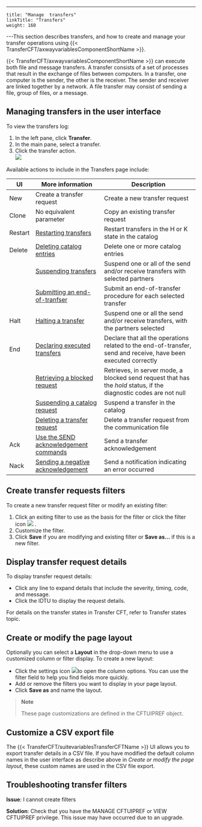 ---
    title: "Manage  transfers"
    linkTitle: "Transfers"
    weight: 160
---This section describes transfers, and how to create and
manage your transfer operations using {{< TransferCFT/axwayvariablesComponentShortName  >}}.

{{< TransferCFT/axwayvariablesComponentShortName  >}} can execute both file and message transfers. A transfer
consists of a set of processes that result in the exchange of files between
computers. In a transfer, one computer is the sender, the other is the
receiver. The sender and receiver are linked together by a network. A
file transfer may consist of sending a file, group of files, or a message.

## Managing transfers in the user interface

To view the transfers log:

1. In the left pane, click **Transfer**.
1. In the main pane, select a transfer.
1. Click the transfer action.  
    ![](/Images/TransferCFT/ui_transfers.png)

Available actions to include in the Transfers page include:


| UI  | More information  | Description  |
| --- | --- | --- |
| New  | Create a transfer request | Create a new transfer request  |
| Clone  | No equivalent parameter  | Copy an existing transfer request  |
| Restart  | [Restarting transfers](../../../about_cftutil/managing_transfer_states/start_command) | Restart transfers in the H or K state in the catalog |
| Delete  | [Deleting catalog entries](../../../../admin_intro/admin_commands_intro/delete_command) | Delete one or more catalog entries |
|   | [Suspending transfers](../../../about_cftutil/managing_transfer_states/keep_command) | Suspend one or all of the send and/or receive transfers with selected partners |
|   | [Submitting an end-of-tranfser](../../../about_cftutil/managing_transfer_states/submit_command) | Submit an end-of-transfer procedure for each selected transfer |
| Halt  | [Halting a transfer](../../../about_cftutil/managing_transfer_states/halt_command) | Suspend one or all the send and/or receive transfers, with the partners selected |
| End  | [Declaring executed transfers](../../../about_cftutil/managing_transfer_states/end_command) | Declare that all the operations related to the end-of-transfer, send and receive, have been executed correctly |
|   | [Retrieving a blocked request](../../../about_cftutil/managing_transfer_states/resume_command) | Retrieves, in server mode, a blocked send request that has the *hold* status, if the diagnostic codes are not null |
|   | [Suspending a catalog request](../../../about_cftutil/managing_transfer_states/kstate_command) | Suspend a transfer in the catalog |
|   | [Deleting a transfer request](../../../about_cftutil/managing_transfer_states/clearcmd_command) | Delete a transfer request from the communication file |
| Ack  | [Use the SEND acknowledgement commands](../../../../concepts/send_command/send_replies)  | Send a transfer acknowledgement  |
| Nack  | [Sending a negative acknowledgement](../../../../concepts/send_command/transfers_neg_ack_pesit)  | Send a notification indicating an error occurred  |


## Create transfer requests filters

To create a new transfer request filter or modify an existing filter:

1. Click an exiting filter to use as the basis for the filter or click the filter icon ![](/Images/TransferCFT/filter_create.png) .
1. Customize the filter.
1. Click **Save** if you are modifying and existing filter or **Save as...** if this is a new filter.

## Display transfer request details

To display transfer request details:

- Click any line to expand details that include the severity, timing, code, and message.
- Click the IDTU to display the request details.

For details on the transfer states in Transfer CFT,
refer to Transfer states
topic.

## Create or modify the page layout

Optionally you can select a **Layout** in the drop-down menu to use a customized column or filter display. To create a new layout:

- Click the settings icon ![](/Images/TransferCFT/settings_icon.png)to open the column options. You can use the filter field to help you find fields more quickly.
- Add or remove the filters you want to display in your page layout.
- Click **Save as** and name the layout.

> **Note**
>
> These page customizations are defined in the CFTUIPREF object.

## Customize a CSV export file

The {{< TransferCFT/suitevariablesTransferCFTName  >}} UI allows you to export transfer details in a CSV file. If you have modified the default column names in the user interface as describe above in *Create or modify the page layout*, these custom names are used in the CSV file export.

## Troubleshooting transfer filters

****Issue****: I cannot create filters

****Solution****: Check that you have the MANAGE CFTUIPREF or VIEW CFTUIPREF privilege. This issue may have occurred due to an upgrade.
